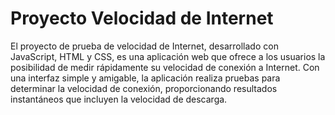 # Proyecto Velocidad de Internet

El proyecto de prueba de velocidad de Internet, desarrollado con JavaScript, HTML y CSS,
es una aplicación web que ofrece a los usuarios la posibilidad de medir rápidamente su velocidad de conexión a Internet.
Con una interfaz simple y amigable, la aplicación realiza pruebas para determinar la velocidad de conexión,
proporcionando resultados instantáneos que incluyen la velocidad de descarga.
